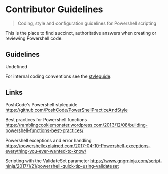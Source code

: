 # Contributor Guidelines
> Coding, style and configuration guidelines for 
Powershell scripting

This is the place to find succinct, authoritative answers when creating or reviewing 
Powershell code.


## Guidelines

Undefined

For internal coding conventions see the [styleguide](styleguide.md).


## Links

PoshCode's Powershell styleguide
https://github.com/PoshCode/PowerShellPracticeAndStyle

Best practices for Powershell functions
https://ramblingcookiemonster.wordpress.com/2013/12/08/building-powershell-functions-best-practices/ 

Powershell exceptions and error handling
https://powershellexplained.com/2017-04-10-Powershell-exceptions-everything-you-ever-wanted-to-know/ 

Scripting with the ValidateSet parameter
https://www.gngrninja.com/script-ninja/2017/1/21/powershell-quick-tip-using-validateset 

